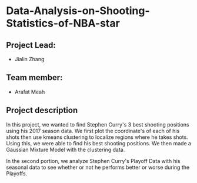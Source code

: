 # Data-Analysis-on-Shooting-Statistics-of-NBA-star

## Project Lead:

- Jialin Zhang 

## Team member: 

- Arafat Meah

## Project description

In this project, we wanted to find Stephen Curry's 3 best shooting positions using his 2017 season data. We first plot the coordinate's of each of his shots
then use kmeans clustering to localize regions where he takes shots. Using this, we were able to find his best shooting positions. We then made a Gaussian
Mixture Model with the clustering data.

In the second portion, we analyze Stephen Curry's Playoff Data with his
seasonal data to see whether or not he performs better or worse during the
Playoffs.

